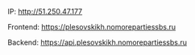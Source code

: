 IP: http://51.250.47.177

Frontend: https://plesovskikh.nomorepartiessbs.ru

Backend: https://api.plesovskikh.nomorepartiessbs.ru